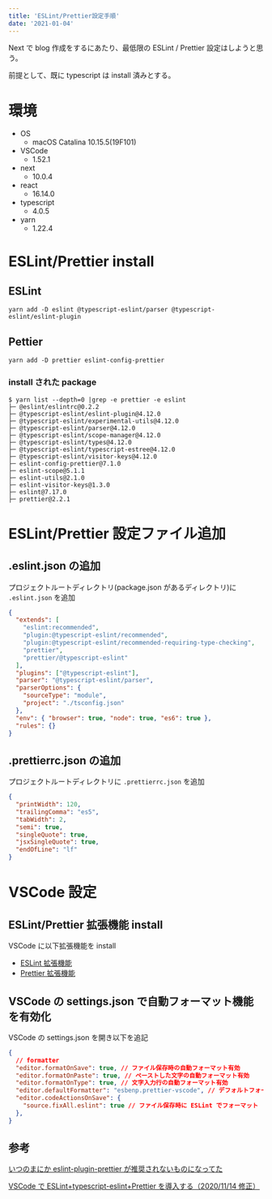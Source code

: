 ```yaml
---
title: 'ESLint/Prettier設定手順'
date: '2021-01-04'
---
```


Next で blog 作成をするにあたり、最低限の ESLint / Prettier 設定はしようと思う。

前提として、既に typescript は install 済みとする。

# 環境

- OS
  - macOS Catalina 10.15.5(19F101)
- VSCode
  - 1.52.1
- next
  - 10.0.4
- react
  - 16.14.0
- typescript
  - 4.0.5
- yarn
  - 1.22.4

# ESLint/Prettier install

## ESLint

```
yarn add -D eslint @typescript-eslint/parser @typescript-eslint/eslint-plugin
```

## Pettier

```
yarn add -D prettier eslint-config-prettier
```

### install された package

```
$ yarn list --depth=0 |grep -e prettier -e eslint
├─ @eslint/eslintrc@0.2.2
├─ @typescript-eslint/eslint-plugin@4.12.0
├─ @typescript-eslint/experimental-utils@4.12.0
├─ @typescript-eslint/parser@4.12.0
├─ @typescript-eslint/scope-manager@4.12.0
├─ @typescript-eslint/types@4.12.0
├─ @typescript-eslint/typescript-estree@4.12.0
├─ @typescript-eslint/visitor-keys@4.12.0
├─ eslint-config-prettier@7.1.0
├─ eslint-scope@5.1.1
├─ eslint-utils@2.1.0
├─ eslint-visitor-keys@1.3.0
├─ eslint@7.17.0
├─ prettier@2.2.1
```

# ESLint/Prettier 設定ファイル追加

## .eslint.json の追加

プロジェクトルートディレクトリ(package.json があるディレクトリ)に `.eslint.json` を追加

```json:.eslint.json
{
  "extends": [
    "eslint:recommended",
    "plugin:@typescript-eslint/recommended",
    "plugin:@typescript-eslint/recommended-requiring-type-checking",
    "prettier",
    "prettier/@typescript-eslint"
  ],
  "plugins": ["@typescript-eslint"],
  "parser": "@typescript-eslint/parser",
  "parserOptions": {
    "sourceType": "module",
    "project": "./tsconfig.json"
  },
  "env": { "browser": true, "node": true, "es6": true },
  "rules": {}
}
```

## .prettierrc.json の追加

プロジェクトルートディレクトリに `.prettierrc.json` を追加

```json:.prettierrc.json
{
  "printWidth": 120,
  "trailingComma": "es5",
  "tabWidth": 2,
  "semi": true,
  "singleQuote": true,
  "jsxSingleQuote": true,
  "endOfLine": "lf"
}
```

# VSCode 設定

## ESLint/Prettier 拡張機能 install

VSCode に以下拡張機能を install

- [ESLint 拡張機能](https://marketplace.visualstudio.com/items?itemName=dbaeumer.vscode-eslint)
- [Prettier 拡張機能](https://marketplace.visualstudio.com/items?itemName=esbenp.prettier-vscode)

## VSCode の settings.json で自動フォーマット機能を有効化

VSCode の settings.json を開き以下を追記

```json:settings.json
{
  // formatter
  "editor.formatOnSave": true, // ファイル保存時の自動フォーマット有効
  "editor.formatOnPaste": true, // ペーストした文字の自動フォーマット有効
  "editor.formatOnType": true, // 文字入力行の自動フォーマット有効
  "editor.defaultFormatter": "esbenp.prettier-vscode", // デフォルトフォーマッターをPrettierに指定
  "editor.codeActionsOnSave": {
    "source.fixAll.eslint": true // ファイル保存時に ESLint でフォーマット
  },
}
```

## 参考

[いつのまにか eslint-plugin-prettier が推奨されないものになってた](https://knote.dev/post/2020-08-29/duprecated-eslint-plugin-prettier/)

[VSCode で ESLint+typescript-eslint+Prettier を導入する（2020/11/14 修正）](https://qiita.com/madono/items/a134e904e891c5cb1d20)
